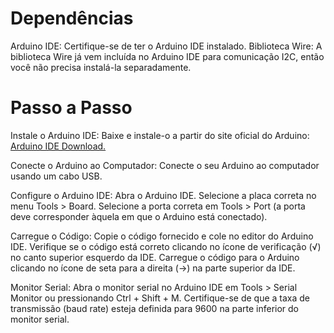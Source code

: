 # Dependências
Arduino IDE: Certifique-se de ter o Arduino IDE instalado.
Biblioteca Wire: A biblioteca Wire já vem incluída no Arduino IDE para comunicação I2C, então você não precisa instalá-la separadamente.

# Passo a Passo
Instale o Arduino IDE:
Baixe e instale-o a partir do site oficial do Arduino: [Arduino IDE Download.](https://www.arduino.cc/en/software)

Conecte o Arduino ao Computador:
Conecte o seu Arduino ao computador usando um cabo USB.

Configure o Arduino IDE:
Abra o Arduino IDE.
Selecione a placa correta no menu Tools > Board.
Selecione a porta correta em Tools > Port (a porta deve corresponder àquela em que o Arduino está conectado).

Carregue o Código:
Copie o código fornecido e cole no editor do Arduino IDE.
Verifique se o código está correto clicando no ícone de verificação (√) no canto superior esquerdo da IDE.
Carregue o código para o Arduino clicando no ícone de seta para a direita (→) na parte superior da IDE.

Monitor Serial:
Abra o monitor serial no Arduino IDE em Tools > Serial Monitor ou pressionando Ctrl + Shift + M.
Certifique-se de que a taxa de transmissão (baud rate) esteja definida para 9600 na parte inferior do monitor serial.
